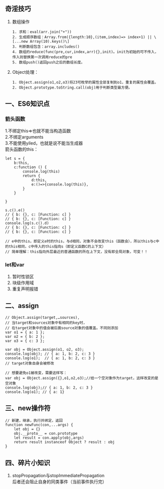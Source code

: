 ## 奇淫技巧  
1. 数组操作  
    ```
    1. 求和：eval(arr.join("+"))
    2. 生成顺序数组：Array.from({length:10},(item,index)=> index+1) || \[...new Array(10).keys()\]  
    3. 判断数组包含：array.includes()
    4. 数组的reduce(func(pre,cur,index,arr){},init)。init为初始的可不传入，传入则替换第一次调用reduce的pre  
    5. 数组push()返回push之后的数组长度。  
    ```    
2. Object处理：  
   ```  
   1. Object.assign(o1,o2,o3)将23可枚举的属性全部复制到o1，重复的属性会覆盖。  
   2. Object.prototype.toString.call(obj)用于判断类型最方便。         
   ```

## 一、ES6知识点  

### 箭头函数  
1.不绑定this=>也就不能当构造函数  
2.不绑定arguments  
3.不能使用yiled，也就是说不能当生成器  
箭头函数的this：
```  
let s = {
    b:this,
    c:function () {
        console.log(this)
        return {
            d:this,
            e:()=>{console.log(this)},
        }
    }

}

s.c().e()
// { b: {}, c: [Function: c] }
// { b: {}, c: [Function: c] }
console.log(s.c().d)
// { b: {}, c: [Function: c] }
// { b: {}, c: [Function: c] }

// e中的this，即定义e时的this，与d相同，对象不会改变this（函数会），所以this与c中的this相同，c中传入的this指向s（即定义函数C的上下文）
// 简单理解：this指向外层最近的普通函数的所在上下文，没有即全局对象，可变！！
```  
### let和var  
1. 暂时性锁区  
2. 块级作用域  
3. 重复声明报错  

## 二、assign  
~~~
// Object.assign(target,…sources),
// 当target和sources对象中有相同的key时，
// 在target对象中的值会被后面source对象的值覆盖。不同则添加  
var o1 = { a: 1 };
var o2 = { b: 2 };
var o3 = { c: 3 };

var obj = Object.assign(o1, o2, o3);
console.log(obj); // { a: 1, b: 2, c: 3 }
console.log(o1);  // { a: 1, b: 2, c: 3 } 
// target对象自身会被修改

// 想要避免o1被改变，需要这样写：
var obj = Object.assign({},o1,o2,o3);//给一个空对象作为target，这样改变的是空对象
console.log(obj);// { a: 1, b: 2, c: 3 }
console.log(o1); // { a: 1}
~~~  
## 三、new操作符  
```  
// 新建，继承，执行并绑定，返回
function newFunc(con,...args) {
    let obj = {}
    obj.__proto__ = con.prototype
    let result = con.apply(obj,args)
    return result instanceof Object ? result : obj
}
```  
## 四、碎片小知识  
1. stopPropagation与stopImmediatePropagation  
   后者还会阻止自身的同类事件（当前事件执行完）